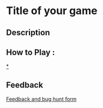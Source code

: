 # Title of your game

## Description

## How to Play :
[*](my_game.exe)
## Feedback
[Feedback and bug hunt form](https://docs.google.com/forms/d/e/1FAIpQLSeDoRiU4Wt1U3mo6UOqmRQpiv-cwk86AG0H2hB7AIbvzfwHHw/viewform?usp=sf_link)
